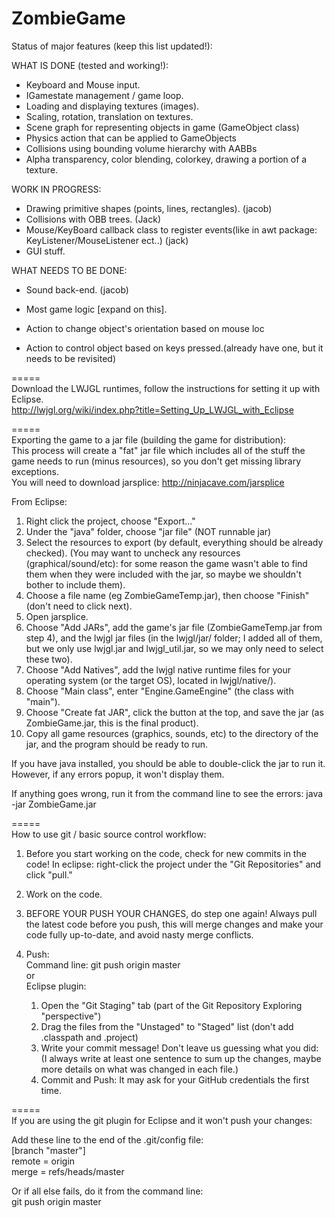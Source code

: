 ZombieGame
==========
Status of major features (keep this list updated!):

WHAT IS DONE (tested and working!):  
* Keyboard and Mouse input.  
* IGamestate management / game loop.  
* Loading and displaying textures (images).  
* Scaling, rotation, translation on textures.  
* Scene graph for representing objects in game (GameObject class)  
* Physics action that can be applied to GameObjects  
* Collisions using bounding volume hierarchy with AABBs   
* Alpha transparency, color blending, colorkey, drawing a portion of a texture.  

WORK IN PROGRESS:  
* Drawing primitive shapes (points, lines, rectangles). (jacob)  
* Collisions with OBB trees. (Jack)  
* Mouse/KeyBoard callback class to register events(like in awt package:   KeyListener/MouseListener ect..) (jack)  
* GUI stuff.

WHAT NEEDS TO BE DONE:  
* Sound back-end. (jacob)  
* Most game logic [expand on this].  
  
* Action to change object's orientation based on mouse loc   
* Action to control object based on keys pressed.(already have one, but it needs to be revisited)  

=====  
Download the LWJGL runtimes, follow the instructions for setting it up with Eclipse.  
http://lwjgl.org/wiki/index.php?title=Setting_Up_LWJGL_with_Eclipse

=====  
Exporting the game to a jar file (building the game for distribution):  
This process will create a "fat" jar file which includes all of the stuff the game needs to run (minus resources), so you don't get missing library exceptions.   
You will need to download jarsplice: http://ninjacave.com/jarsplice  

From Eclipse:  
1) Right click the project, choose "Export..."  
2) Under the "java" folder, choose "jar file" (NOT runnable jar)  
3) Select the resources to export (by default, everything should be already checked). (You may want to uncheck any resources (graphical/sound/etc): for some reason the game wasn't able to find them when they were included with the jar, so maybe we shouldn't bother to include them).  
4) Choose a file name (eg ZombieGameTemp.jar), then choose "Finish" (don't need to click next).  
5) Open jarsplice.  
6) Choose "Add JARs", add the game's jar file (ZombieGameTemp.jar from step 4), and the lwjgl jar files (in the lwjgl/jar/ folder; I added all of them, but we only use lwjgl.jar and lwjgl_util.jar, so we may only need to select these two).  
7) Choose "Add Natives", add the lwjgl native runtime files for your operating system (or the target OS), located in lwjgl/native/<OS>).  
8) Choose "Main class", enter "Engine.GameEngine" (the class with "main").  
9) Choose "Create fat JAR", click the button at the top, and save the jar (as ZombieGame.jar, this is the final product).  
10) Copy all game resources (graphics, sounds, etc) to the directory of the jar, and the program should be ready to run.  

If you have java installed, you should be able to double-click the jar to run it. However, if any errors popup, it won't display them.

If anything goes wrong, run it from the command line to see the errors:
java -jar ZombieGame.jar

=====  
How to use git / basic source control workflow:

1) Before you start working on the code, check for new commits in the code!
In eclipse: right-click the project under the "Git Repositories" and click "pull."
	
2) Work on the code.

3) BEFORE YOUR PUSH YOUR CHANGES, do step one again! Always pull the latest code before you push, this will merge changes and make your code fully up-to-date, and avoid nasty merge conflicts.
	
4) Push:  
Command line: git push origin master  
or  
Eclipse plugin:   
	1. Open the "Git Staging" tab (part of the Git Repository Exploring "perspective")  
	2. Drag the files from the "Unstaged" to "Staged" list (don't add .classpath and .project)  
	3. Write your commit message! Don't leave us guessing what you did: (I always write at least one sentence to sum up the changes, maybe more details on what was changed in each file.)  
	4. Commit and Push: It may ask for your GitHub credentials the first time.  

=====  
If you are using the git plugin for Eclipse and it won't push your changes:

Add these line to the end of the .git/config file:  
	[branch "master"]  
    	remote = origin  
    	merge = refs/heads/master	  

Or if all else fails, do it from the command line:   
		git push origin master
			
